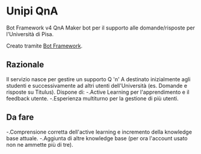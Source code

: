 # Unipi QnA 

Bot Framework v4 QnA Maker bot per il supporto alle domande/risposte per l'Università di Pisa.

Creato tramite [Bot Framework](https://dev.botframework.com).

## Razionale
Il servizio nasce per gestire un supporto Q 'n' A destinato inizialmente agli studenti e successivamente ad altri utenti dell'Università (es. Domande e risposte su Titulus). Dispone di:
-.Active Learning per l'apprendimento e il feedback utente.
-.Esperienza multiturno per la gestione di più utenti.

## Da fare
-.Comprensione corretta dell'active learning e incremento della knowledge base attuale.
-.Aggiunta di altre knowledge base (per ora l'account usato non ne ammette più di tre).
